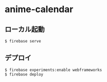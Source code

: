 # anime-calendar

## ローカル起動

```console
$ firebase serve
```

## デプロイ

```console
$ firebase experiments:enable webframeworks
$ firebase deploy
```
